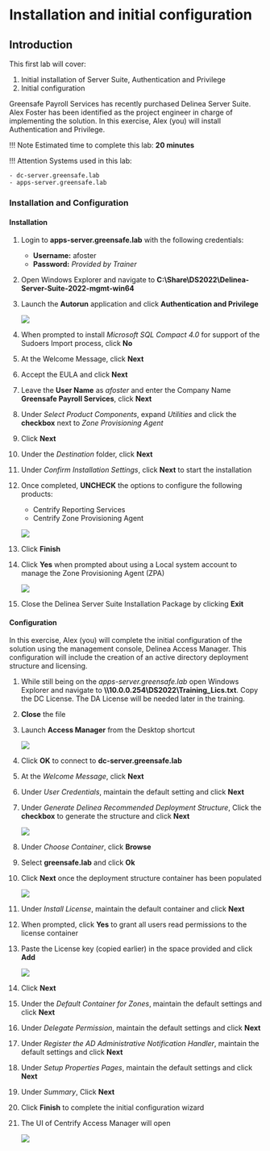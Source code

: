 # Installation and initial configuration

## Introduction

This first lab will cover:

1. Initial installation of Server Suite, Authentication and Privilege
2. Initial configuration

Greensafe Payroll Services has recently purchased Delinea Server Suite. Alex Foster has been identified as the project engineer in charge of implementing the solution. In this exercise, Alex (you) will install Authentication and Privilege.

!!! Note
    Estimated time to complete this lab: **20 minutes**


!!! Attention
    Systems used in this lab:

    - dc-server.greensafe.lab
    - apps-server.greensafe.lab

### Installation and Configuration

#### Installation

01. Login to **apps-server.greensafe.lab** with the following credentials:

    - **Username:** afoster
    - **Password:** *Provided by Trainer*

02. Open Windows Explorer and navigate to **C:\\Share\\DS2022\\Delinea-Server-Suite-2022-mgmt-win64**

03. Launch the **Autorun** application and click **Authentication and Privilege**

    ![](images/lab-001.png)

04. When prompted to install *Microsoft SQL Compact 4.0* for support of the Sudoers Import process, click **No**

05. At the Welcome Message, click **Next**

06. Accept the EULA and click **Next**

07. Leave the **User Name** as *afoster* and enter the Company Name **Greensafe Payroll Services**, click **Next**

08. Under *Select Product Components*, expand *Utilities* and click the **checkbox** next to *Zone Provisioning Agent*

09. Click **Next**

10. Under the *Destination* folder, click **Next**

11. Under *Confirm Installation Settings*, click **Next** to start the installation

12. Once completed, **UNCHECK** the options to configure the following products:

    - Centrify Reporting Services
    - Centrify Zone Provisioning Agent

    ![](images/lab-003.png)

13. Click **Finish**

14. Click **Yes** when prompted about using a Local system account to manage the Zone Provisioning Agent (ZPA)

    ![](images/lab-004.png)

15. Close the Delinea Server Suite Installation Package by clicking **Exit**

#### Configuration

In this exercise, Alex (you) will complete the initial configuration of the solution using the management console, Delinea Access Manager. This configuration will include the creation of an active directory deployment structure and licensing.

01. While still being on the *apps-server.greensafe.lab* open Windows Explorer and navigate to **\\\\10.0.0.254\DS2022\Training_Lics.txt**. Copy the DC License. The DA License will be needed later in the training.

03. **Close** the file

04. Launch **Access Manager** from the Desktop shortcut

    ![](images/lab-005.png)

05. Click **OK** to connect to **dc-server.greensafe.lab**

06. At the *Welcome Message*, click **Next**

07. Under *User Credentials*, maintain the default setting and click **Next**

08. Under *Generate Delinea Recommended Deployment Structure*, Click the **checkbox** to generate the structure and click **Next**

    ![](images/lab-006.png)

09. Under *Choose Container*, click **Browse**

10. Select **greensafe.lab** and click **Ok**

11. Click **Next** once the deployment structure container has been populated

    ![](images/lab-007.png)

12. Under *Install License*, maintain the default container and click **Next**

13. When prompted, click **Yes** to grant all users read permissions to the license container

14. Paste the License key (copied earlier) in the space provided and click **Add**

    ![](images/lab-008.png)

15. Click **Next**

16. Under the *Default Container for Zones*, maintain the default settings and click **Next**

17. Under *Delegate Permission*, maintain the default settings and click **Next**

18. Under *Register the AD Administrative Notification Handler*, maintain the default settings and click **Next**

19. Under *Setup Properties Pages*, maintain the default settings and click **Next**

20. Under *Summary*, Click **Next**

21. Click **Finish** to complete the initial configuration wizard

22. The UI of Centrify Access Manager will open

    ![](images/lab-009.png)

